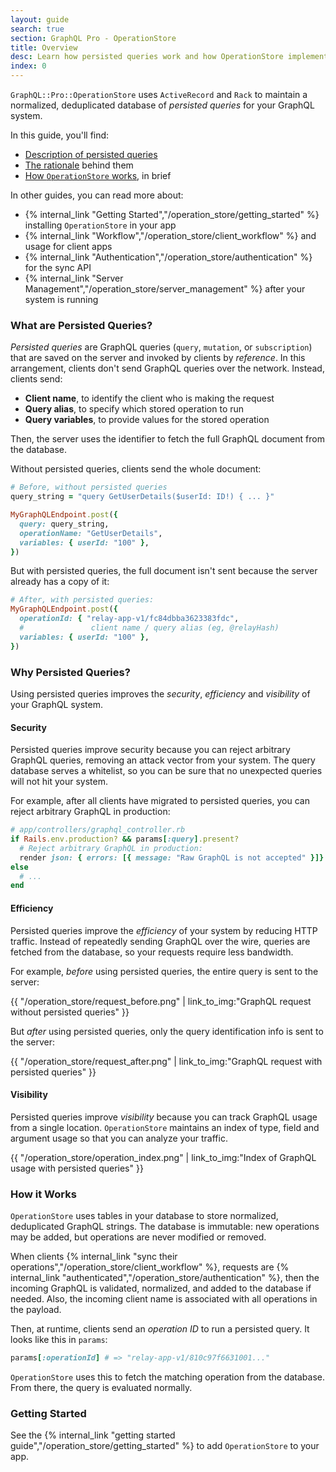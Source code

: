 ```yaml
---
layout: guide
search: true
section: GraphQL Pro - OperationStore
title: Overview
desc: Learn how persisted queries work and how OperationStore implements them.
index: 0
---
```


`GraphQL::Pro::OperationStore` uses `ActiveRecord` and `Rack` to maintain a normalized, deduplicated database of _persisted queries_ for your GraphQL system.

In this guide, you'll find:

- [Description of persisted queries](#what-are-persisted-queries)
- [The rationale](#why-persisted-queries) behind them
- [How `OperationStore` works](#how-it-works), in brief

In other guides, you can read more about:

- {% internal_link "Getting Started","/operation_store/getting_started" %} installing `OperationStore` in your app
- {% internal_link "Workflow","/operation_store/client_workflow" %} and usage for client apps
- {% internal_link "Authentication","/operation_store/authentication" %} for the sync API
- {% internal_link "Server Management","/operation_store/server_management" %} after your system is running

### What are Persisted Queries?

_Persisted queries_ are GraphQL queries (`query`, `mutation`, or `subscription`) that are saved on the server and invoked by clients by _reference_. In this arrangement, clients don't send GraphQL queries over the network. Instead, clients send:

- __Client name__, to identify the client who is making the request
- __Query alias__, to specify which stored operation to run
- __Query variables__, to provide values for the stored operation

Then, the server uses the identifier to fetch the full GraphQL document from the database.

Without persisted queries, clients send the whole document:

```ruby
# Before, without persisted queries
query_string = "query GetUserDetails($userId: ID!) { ... }"

MyGraphQLEndpoint.post({
  query: query_string,
  operationName: "GetUserDetails",
  variables: { userId: "100" },
})
```


But with persisted queries, the full document isn't sent because the server already has a copy of it:

```ruby
# After, with persisted queries:
MyGraphQLEndpoint.post({
  operationId: { "relay-app-v1/fc84dbba3623383fdc",
  #               client name / query alias (eg, @relayHash)
  variables: { userId: "100" },
})
```

### Why Persisted Queries?

Using persisted queries improves the _security_, _efficiency_ and _visibility_ of your GraphQL system.


#### Security

Persisted queries improve security because you can reject arbitrary GraphQL queries, removing an attack vector from your system. The query database serves a whitelist, so you can be sure that no unexpected queries will not hit your system.

For example, after all clients have migrated to persisted queries, you can reject arbitrary GraphQL in production:

```ruby
# app/controllers/graphql_controller.rb
if Rails.env.production? && params[:query].present?
  # Reject arbitrary GraphQL in production:
  render json: { errors: [{ message: "Raw GraphQL is not accepted" }]}
else
  # ...
end
```

#### Efficiency

Persisted queries improve the _efficiency_ of your system by reducing HTTP traffic. Instead of repeatedly sending GraphQL over the wire, queries are fetched from the database, so your requests require less bandwidth.

For example, _before_ using persisted queries, the entire query is sent to the server:

{{ "/operation_store/request_before.png" | link_to_img:"GraphQL request without persisted queries" }}

But _after_ using persisted queries, only the query identification info is sent to the server:

{{ "/operation_store/request_after.png" | link_to_img:"GraphQL request with persisted queries" }}

#### Visibility

Persisted queries improve _visibility_ because you can track GraphQL usage from a single location. `OperationStore` maintains an index of type, field and argument usage so that you can analyze your traffic.

{{ "/operation_store/operation_index.png" | link_to_img:"Index of GraphQL usage with persisted queries" }}


### How it Works

`OperationStore` uses tables in your database to store normalized, deduplicated GraphQL strings. The database is immutable: new operations may be added, but operations are never modified or removed.

When clients {% internal_link "sync their operations","/operation_store/client_workflow" %}, requests are {% internal_link "authenticated","/operation_store/authentication" %}, then the incoming GraphQL is validated, normalized, and added to the database if needed. Also, the incoming client name is associated with all operations in the payload.

Then, at runtime, clients send an _operation ID_ to run a persisted query. It looks like this in `params`:

```ruby
params[:operationId] # => "relay-app-v1/810c97f6631001..."
```

`OperationStore` uses this to fetch the matching operation from the database. From there, the query is evaluated normally.

### Getting Started

See the {% internal_link "getting started guide","/operation_store/getting_started" %} to add `OperationStore` to your app.
